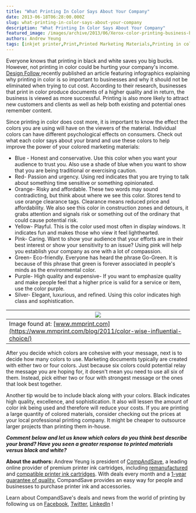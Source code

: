 ```yaml
---
title: "What Printing In Color Says About Your Company"
date: 2013-06-18T06:28:00.000Z
slug: what-printing-in-color-says-about-your-company
description: "What Printing In Color Says About Your Company"
featured_image: /images/archive/2013/06/Xerox-color-printing-business-behavior-and-effects-infographic.jpg
authors: Andrew Yeung
tags: [inkjet printer,Print,Printed Marketing Materials,Printing in color,marketing material,Color printing,Color]
---
```


Everyone knows that printing in black and white saves you big bucks. However, not printing in color could be hurting your company's income. [Design Follow ](https://www.designfollow.com/articles/what-printing-means-to-businesses-a-collection-of-infographics-on-printing/) recently published an article featuring infographics explaining why printing in color is so important to businesses and why it should not be eliminated when trying to cut cost. According to their research, businesses that print in color produce documents of a higher quality and in return, the business is viewed as more successful. Printing is also more likely to attract new customers and clients as well as help both existing and potential ones remember content. 

Since printing in color does cost more, it is important to know the effect the colors you are using will have on the viewers of the material. Individual colors can have different psychological effects on consumers. Check out what each color says about your brand and use these colors to help improve the power of your colored marketing materials: 

  
* Blue \- Honest and conservative. Use this color when you want your audience to trust you. Also use a shade of blue when you want to show that you are being traditional or exercising caution.
* Red\- Passion and urgency. Using red indicates that you are trying to talk about something time sensitive or something opinionated.
* Orange\- Risky and affordable. These two words may sound contradicting, but think about where we see this color. Stores tend to use orange clearance tags. Clearance means reduced price and affordability. We also see this color in construction zones and detours, it grabs attention and signals risk or something out of the ordinary that could cause potential risk.
* Yellow- Playful. This is the color used most often in display windows. It indicates fun and makes those who view it feel lighthearted.
* Pink\- Caring. Want to show your audience that your efforts are in their best interest or show your sensitivity to an issue? Using pink will help you establish your company as one with a lot of compassion.
* Green- Eco-friendly. Everyone has heard the phrase Go-Green. It is because of this phrase that green is forever associated in people's minds as the environmental color.
* Purple\- High quality and expensive- If you want to emphasize quality and make people feel that a higher price is valid for a service or item, use the color purple.
* Silver\- Elegant, luxurious, and refined. Using this color indicates high class and sophistication.  
    
| [![](/blog/images/colorwheeltypo.jpg)](/blog/images/colorwheeltypo.jpg)                                  |  
| --------------------------------------------------------------------------------------------------- |  
| Image found at: [www.mmprint.com](https://www.mmprint.com/blog/2011/color-wise-influential-choice/) |

After you decide which colors are cohesive with your message, next is to decide how many colors to use. Marketing documents typically are created with either two or four colors. Just because six colors could potential relay the message you are hoping for, it doesn't mean you need to use all six of them. Instead, pick either two or four with strongest message or the ones that look best together.   

Another tip would be to include black along with your colors. Black indicates high quality, excellence, and sophistication. It also will lessen the amount of color ink being used and therefore will reduce your costs. If you are printing a large quantity of colored materials, consider checking out the prices at your local professional printing company. It might be cheaper to outsource larger projects than printing them in-house. 

**_Comment below and let us know which colors do you think best describe your brand? Have you seen a greater response to printed materials versus black and white?_** 

**About the authors:** Andrew Yeung is president of [CompAndSave](https://www.compandsave.com/), a leading online provider of premium printer ink cartridges, including [remanufactured](https://www.compandsave.com/help) and [compatible printer ink cartridges](https://www.compandsave.com/help). With deals every month and a [1-year guarantee of quality](https://www.compandsave.com/help), CompandSave provides an easy way for people and businesses to purchase printer ink and accessories.  
  
Learn about CompandSave's deals and news from the world of printing by following us on [Facebook](https://www.facebook.com/compandsave.ink), [Twitter](https://twitter.com/compandsave), [LinkedIn](https://www.linkedin.com) !